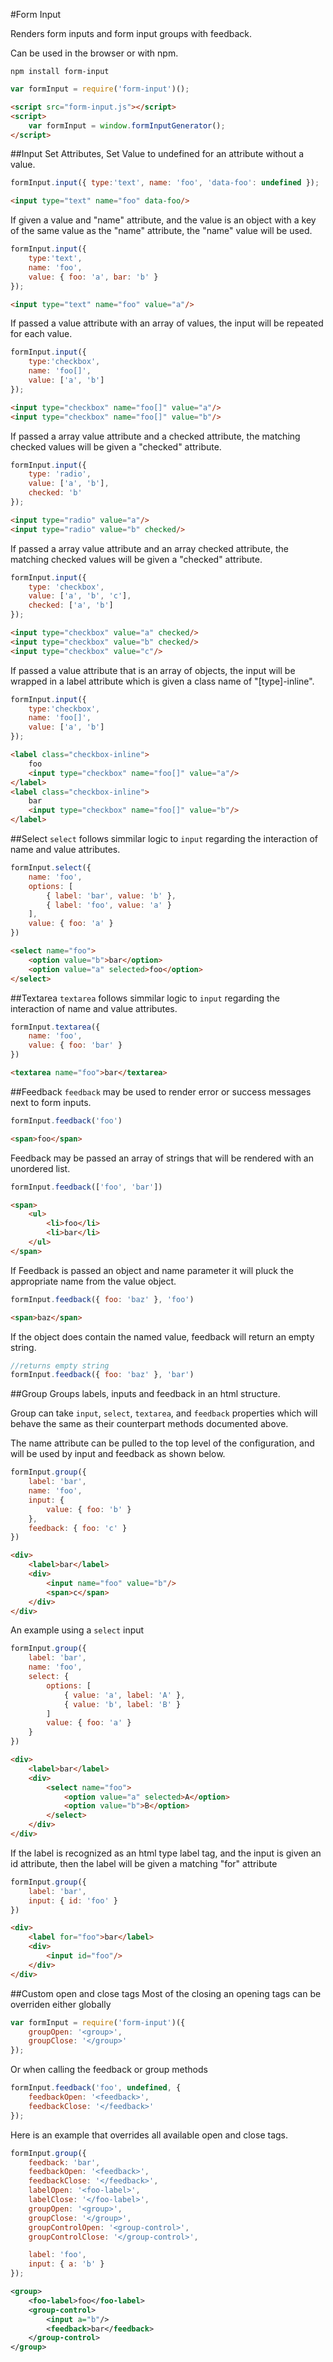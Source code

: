 #Form Input

Renders form inputs and form input groups with feedback.

Can be used in the browser or with npm.

`npm install form-input`

```javascript
var formInput = require('form-input')();
```

```html
<script src="form-input.js"></script>
<script>
	var formInput = window.formInputGenerator();
</script>
```

##Input
Set Attributes, Set Value to undefined for an attribute without a value.
```javascript
formInput.input({ type:'text', name: 'foo', 'data-foo': undefined });
```
```html
<input type="text" name="foo" data-foo/>
```

If given a value and "name" attribute, and the value is an object with a key
of the same value as the "name" attribute, the "name" value will be used.
```javascript
formInput.input({
	type:'text',
	name: 'foo',
	value: { foo: 'a', bar: 'b' }
});
```
```html
<input type="text" name="foo" value="a"/>
```

If passed a value attribute with an array of values, the input will be repeated
for each value.
```javascript
formInput.input({
	type:'checkbox',
	name: 'foo[]',
	value: ['a', 'b']
});
```
```html
<input type="checkbox" name="foo[]" value="a"/>
<input type="checkbox" name="foo[]" value="b"/>
```

If passed a array value attribute and a checked attribute, the matching checked
values will be given a "checked" attribute.
```javascript
formInput.input({
	type: 'radio',
	value: ['a', 'b'],
	checked: 'b'
});
```
```html
<input type="radio" value="a"/>
<input type="radio" value="b" checked/>
```

If passed a array value attribute and an array checked attribute, the matching checked
values will be given a "checked" attribute.
```javascript
formInput.input({
	type: 'checkbox',
	value: ['a', 'b', 'c'],
	checked: ['a', 'b']
});
```
```html
<input type="checkbox" value="a" checked/>
<input type="checkbox" value="b" checked/>
<input type="checkbox" value="c"/>
```

If passed a value attribute that is an array of objects, the input will be wrapped
in a label attribute which is given a class name of "[type]-inline".
```javascript
formInput.input({
	type:'checkbox',
	name: 'foo[]',
	value: ['a', 'b']
});
```
```html
<label class="checkbox-inline">
	foo
	<input type="checkbox" name="foo[]" value="a"/>
</label>
<label class="checkbox-inline">
	bar
	<input type="checkbox" name="foo[]" value="b"/>
</label>
```



##Select
`select` follows simmilar logic to `input` regarding the interaction of name and
value attributes.
```javascript
formInput.select({
	name: 'foo',
	options: [
		{ label: 'bar', value: 'b' },
		{ label: 'foo', value: 'a' }
	],
	value: { foo: 'a' }
})
```
```html
<select name="foo">
	<option value="b">bar</option>
	<option value="a" selected>foo</option>
</select>
```



##Textarea
`textarea` follows simmilar logic to `input` regarding the interaction of name
and value attributes.
```javascript
formInput.textarea({
	name: 'foo',
	value: { foo: 'bar' }
})
```
```html
<textarea name="foo">bar</textarea>
```



##Feedback
`feedback` may be used to render error or success messages next to form inputs.
```javascript
formInput.feedback('foo')
```
```html
<span>foo</span>
```

Feedback may be passed an array of strings that will be rendered with an unordered
list.
```javascript
formInput.feedback(['foo', 'bar'])
```
```html
<span>
	<ul>
		<li>foo</li>
		<li>bar</li>
	</ul>
</span>
```

If Feedback is passed an object and name parameter it will pluck the appropriate
name from the value object.
```javascript
formInput.feedback({ foo: 'baz' }, 'foo')
```
```html
<span>baz</span>
```

If the object does contain the named value, feedback will return an empty string.
```javascript
//returns empty string
formInput.feedback({ foo: 'baz' }, 'bar')
```


##Group
Groups labels, inputs and feedback in an html structure.

Group can take `input`, `select`, `textarea`, and `feedback` properties which will
behave the same as their counterpart methods documented above.

The name attribute can be pulled to the top level of the configuration, and will
be used by input and feedback as shown below.
```javascript
formInput.group({
	label: 'bar',
	name: 'foo',
	input: {
		value: { foo: 'b' }
	},
	feedback: { foo: 'c' }
})
```
```html
<div>
	<label>bar</label>
	<div>
		<input name="foo" value="b"/>
		<span>c</span>
	</div>
</div>
```

An example using a `select` input
```javascript
formInput.group({
	label: 'bar',
	name: 'foo',
	select: {
		options: [
			{ value: 'a', label: 'A' },
			{ value: 'b', label: 'B' }
		]
		value: { foo: 'a' }
	}
})
```
```html
<div>
	<label>bar</label>
	<div>
		<select name="foo">
			<option value="a" selected>A</option>
			<option value="b">B</option>
		</select>
	</div>
</div>
```

If the label is recognized as an html type label tag, and the input is given an
id attribute, then the label will be given a matching "for" attribute
```javascript
formInput.group({
	label: 'bar',
	input: { id: 'foo' }
})
```
```html
<div>
	<label for="foo">bar</label>
	<div>
		<input id="foo"/>
	</div>
</div>
```


##Custom open and close tags
Most of the closing an opening tags can be overriden
either globally
```javascript
var formInput = require('form-input')({
	groupOpen: '<group>',
	groupClose: '</group>'
});
```
Or when calling the feedback or group methods
```javascript
formInput.feedback('foo', undefined, {
	feedbackOpen: '<feedback>',
	feedbackClose: '</feedback>'
});
```

Here is an example that overrides all available open and close tags.
```javascript
formInput.group({
	feedback: 'bar',
	feedbackOpen: '<feedback>',
	feedbackClose: '</feedback>',
	labelOpen: '<foo-label>',
	labelClose: '</foo-label>',
	groupOpen: '<group>',
	groupClose: '</group>',
	groupControlOpen: '<group-control>',
	groupControlClose: '</group-control>',

	label: 'foo',
	input: { a: 'b' }
});
```
```xml
<group>
	<foo-label>foo</foo-label>
	<group-control>
		<input a="b"/>
		<feedback>bar</feedback>
	</group-control>
</group>
```